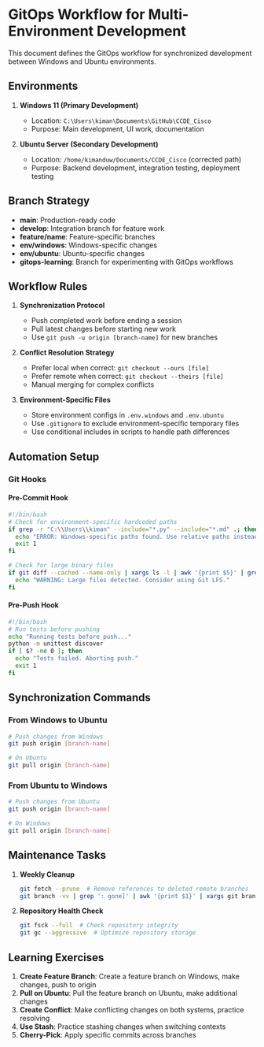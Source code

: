 # GitOps Workflow for Multi-Environment Development

This document defines the GitOps workflow for synchronized development between Windows and Ubuntu environments.

## Environments

1. **Windows 11 (Primary Development)**
   - Location: `C:\Users\kiman\Documents\GitHub\CCDE_Cisco`
   - Purpose: Main development, UI work, documentation

2. **Ubuntu Server (Secondary Development)**
   - Location: `/home/kimanduw/Documents/CCDE_Cisco` (corrected path)
   - Purpose: Backend development, integration testing, deployment testing

## Branch Strategy

- **main**: Production-ready code
- **develop**: Integration branch for feature work
- **feature/name**: Feature-specific branches
- **env/windows**: Windows-specific changes
- **env/ubuntu**: Ubuntu-specific changes
- **gitops-learning**: Branch for experimenting with GitOps workflows

## Workflow Rules

1. **Synchronization Protocol**
   - Push completed work before ending a session
   - Pull latest changes before starting new work
   - Use `git push -u origin [branch-name]` for new branches

2. **Conflict Resolution Strategy**
   - Prefer local when correct: `git checkout --ours [file]`
   - Prefer remote when correct: `git checkout --theirs [file]`
   - Manual merging for complex conflicts

3. **Environment-Specific Files**
   - Store environment configs in `.env.windows` and `.env.ubuntu`
   - Use `.gitignore` to exclude environment-specific temporary files
   - Use conditional includes in scripts to handle path differences

## Automation Setup

### Git Hooks

#### Pre-Commit Hook
```bash
#!/bin/bash
# Check for environment-specific hardcoded paths
if grep -r "C:\\Users\\kiman" --include="*.py" --include="*.md" .; then
  echo "ERROR: Windows-specific paths found. Use relative paths instead."
  exit 1
fi

# Check for large binary files
if git diff --cached --name-only | xargs ls -l | awk '{print $5}' | grep -q '[0-9]\{7,\}'; then
  echo "WARNING: Large files detected. Consider using Git LFS."
fi
```

#### Pre-Push Hook
```bash
#!/bin/bash
# Run tests before pushing
echo "Running tests before push..."
python -m unittest discover
if [ $? -ne 0 ]; then
  echo "Tests failed. Aborting push."
  exit 1
fi
```

## Synchronization Commands

### From Windows to Ubuntu
```bash
# Push changes from Windows
git push origin [branch-name]

# On Ubuntu
git pull origin [branch-name]
```

### From Ubuntu to Windows
```bash
# Push changes from Ubuntu
git push origin [branch-name]

# On Windows
git pull origin [branch-name]
```

## Maintenance Tasks

1. **Weekly Cleanup**
   ```bash
   git fetch --prune  # Remove references to deleted remote branches
   git branch -vv | grep ': gone]' | awk '{print $1}' | xargs git branch -D  # Delete local branches whose remotes are gone
   ```

2. **Repository Health Check**
   ```bash
   git fsck --full  # Check repository integrity
   git gc --aggressive  # Optimize repository storage
   ```

## Learning Exercises

1. **Create Feature Branch**: Create a feature branch on Windows, make changes, push to origin
2. **Pull on Ubuntu**: Pull the feature branch on Ubuntu, make additional changes
3. **Create Conflict**: Make conflicting changes on both systems, practice resolving
4. **Use Stash**: Practice stashing changes when switching contexts
5. **Cherry-Pick**: Apply specific commits across branches 